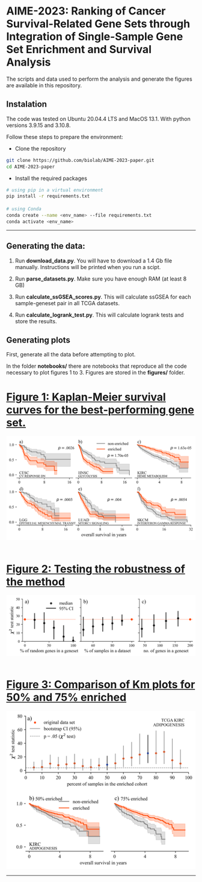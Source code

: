 # AIME-2023: Ranking of Cancer Survival-Related Gene Sets through Integration of Single-Sample Gene Set Enrichment and Survival Analysis

The scripts and data used to perform the analysis and generate the figures are available in this repository.

## Instalation

The code was tested on Ubuntu 20.04.4 LTS and MacOS 13.1. With python versions 3.9.15 and 3.10.8.

Follow these steps to prepare the environment:

- Clone the repository

```bash
git clone https://github.com/biolab/AIME-2023-paper.git
cd AIME-2023-paper
```

- Install the required packages

```bash
# using pip in a virtual environment
pip install -r requirements.txt

# using Conda
conda create --name <env_name> --file requirements.txt
conda activate <env_name>
```

---

## Generating the data:

1. Run **download_data.py**. You will have to download a 1.4 Gb file manually. Instructions will be printed when you run a scipt.

2. Run **parse_datasets.py**. Make sure you have enough RAM (at least 8 GB)

3. Run **calculate_ssGSEA_scores.py**. This will calculate ssGSEA for each sample-geneset pair in all TCGA datasets.

4. Run **calculate_logrank_test.py**. This will calculate logrank tests and store the results.

## Generating plots

First, generate all the data before attempting to plot.

In the folder **notebooks/** there are notebooks that reproduce all the code necessary to plot figures 1 to 3. Figures are stored in the **figures/** folder.

# [Figure 1: Kaplan-Meier survival curves for the best-performing gene set.](notebooks/1.0-figure1.ipynb)

<img src="figures/figure1.png" alt="drawing" width="600"/>

</br>
</br>

# [Figure 2: Testing the robustness of the method](notebooks/2.0-figure2.ipynb)

<img src="figures/figure2.png" alt="drawing" width="600"/>

</br>
</br>

# [Figure 3: Comparison of Km plots for 50% and 75% enriched](notebooks/3.0-figure3.ipynb)

<img src="figures/figure3.png" alt="drawing" width="600"/>

---
